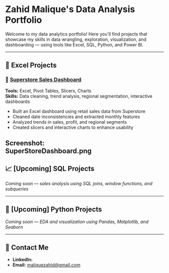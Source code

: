 #  Zahid Malique's Data Analysis Portfolio

Welcome to my data analytics portfolio! Here you'll find projects that showcase my skills in data wrangling, exploration, visualization, and dashboarding — using tools like Excel, SQL, Python, and Power BI.

---

## 🧮 Excel Projects

### 🔹 [Superstore Sales Dashboard](https://github.com/yourusername/superstore-excel-dashboard)

**Tools:** Excel, Pivot Tables, Slicers, Charts  
**Skills:** Data cleaning, trend analysis, regional segmentation, interactive dashboards  

- Built an Excel dashboard using retail sales data from Superstore
- Cleaned date inconsistencies and extracted monthly features
- Analyzed trends in sales, profit, and regional segments
- Created slicers and interactive charts to enhance usability

Screenshot:  
SuperStoreDashboard.png
---

## 📈 [Upcoming] SQL Projects

*Coming soon — sales analysis using SQL joins, window functions, and subqueries*

---

## 🐍 [Upcoming] Python Projects

*Coming soon — EDA and visualization using Pandas, Matplotlib, and Seaborn*

---

## 📧 Contact Me

- **LinkedIn:** 
- **Email:** maliquezahid@gmail.com
